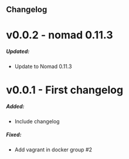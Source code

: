 ## Changelog

# v0.0.2 - nomad 0.11.3

##### Updated:
- Update to Nomad 0.11.3

# v0.0.1 - First changelog

##### Added:
- Include changelog
##### Fixed:
- Add vagrant in docker group #2
